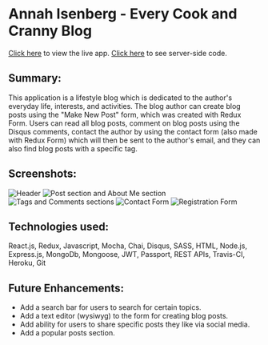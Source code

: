 # Annah Isenberg - Every Cook and Cranny Blog

[Click here](https://aqueous-springs-80005.herokuapp.com/) to view the live app. [Click here](https://github.com/annahisenberg/react-capstone-api) to see server-side code. 

## Summary:
This application is a lifestyle blog which is dedicated to the author's everyday life, interests, and activities. The blog author can create blog posts using the "Make New Post" form, which was created with Redux Form. Users can read all blog posts, comment on blog posts using the Disqus comments, contact the author by using the contact form (also made with Redux Form) which will then be sent to the author's email, and they can also find blog posts with a specific tag. 

## Screenshots:
![Header](https://github.com/annahisenberg/react-capstone-client/blob/master/Screen%20Shot%202018-10-22%20at%2012.00.37%20PM.png)
![Post section and About Me section](https://github.com/annahisenberg/react-capstone-client/blob/master/Screen%20Shot%202018-10-22%20at%2012.00.58%20PM.png)
![Tags and Comments sections](https://github.com/annahisenberg/react-capstone-client/blob/master/Screen%20Shot%202018-10-22%20at%2012.01.19%20PM.png)
![Contact Form](https://github.com/annahisenberg/react-capstone-client/blob/master/Screen%20Shot%202018-10-22%20at%2012.01.37%20PM.png)
![Registration Form](https://github.com/annahisenberg/react-capstone-client/blob/master/Screen%20Shot%202018-10-22%20at%2012.01.57%20PM.png)
      

## Technologies used:
React.js, Redux, Javascript, Mocha, Chai, Disqus, SASS, HTML, Node.js, Express.js, MongoDb, Mongoose, JWT, Passport, REST APIs, Travis-CI, Heroku, Git

## Future Enhancements:
- Add a search bar for users to search for certain topics.
- Add a text editor (wysiwyg) to the form for creating blog posts. 
- Add ability for users to share specific posts they like via social media. 
- Add a popular posts section.
